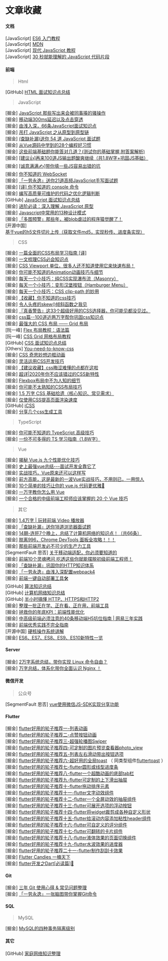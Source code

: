 # 文章收藏

#### 文档

[JavaScript] [ES6 入门教程](https://es6.ruanyifeng.com/)  
[JavaScript] [MDN](https://developer.mozilla.org/zh-CN/)  
[JavaScript] [现代 JavaScript 教程](https://zh.javascript.info/)  
[JavaScript] [30 秒就能理解的 JavaScript 代码片段](https://www.css88.com/30-seconds-of-code/)  

#### 前端

> Html

[GitHub] [HTML 面试知识点总结](https://github.com/CavsZhouyou/Front-End-Interview-Notebook/blob/master/Html/Html.md)  

> JavaScript  

[掘金] [JavaScript 那些写出来会被同事揍的骚操作](https://juejin.im/post/5e044eb5f265da33b50748c8)  
[掘金] [移动端300ms延迟以及点击穿透](https://juejin.im/post/5f14665bf265da22a9247820)  
[掘金] [由浅入深，66条JavaScript面试知识点](https://juejin.im/post/5ef8377f6fb9a07e693a6061)  
[掘金] [吊打 JavaScript 之从原型到原型链](https://juejin.im/entry/5e5bb025f265da576d60aacd)  
[掘金] [(查缺补漏)送你 54 道 JavaScript 面试题](https://juejin.im/post/5f1412ad6fb9a07e944eff6b)  
[掘金] [从Vue源码中学到的28个编程好习惯](https://juejin.im/post/5f1650ae5188252e884e8ed0)  
[掘金] [这些前端基础题你能答对几道？(测试你的基础掌握,附答案解析)](https://juejin.im/post/5ee03947e51d457889262921)  
[掘金] [[建议👍]再来100道JS输出题酸爽继续（共1.8W字+巩固JS基础）](https://juejin.im/post/5efb4ca5f265da23016c5c80)  
[掘金] [[诚意满满✍]带你填一些JS容易出错的坑](https://juejin.im/post/5f0884c9e51d453462004fae)  
[掘金] [你不知道的 WebSocket](https://juejin.im/post/5f1ef215e51d453473206df6)  
[掘金] [「一劳永逸」送你21道高频JavaScript手写面试题](https://juejin.im/post/6855129007852093453)  
[掘金] [[译] 你不知道的 console 命令](https://juejin.im/post/6844903718677118990)  
[掘金] [编写高质量可维护的代码之优化逻辑判断](https://juejin.im/post/6859125809655840776)  
[GitHub] [JavaScript 面试知识点总结](https://github.com/CavsZhouyou/Front-End-Interview-Notebook/blob/master/JavaScript/JavaScript.md)  
[掘金] [进阶必读：深入理解 JavaScript 原型](https://juejin.cn/post/6901494216074100750)  
[掘金] [Javascript中常用的13种设计模式](https://juejin.cn/post/6911867371896602632)  
[掘金] [「多图预警」那些年，被blob虐过的程序猿觉醒了！](https://juejin.cn/post/6916675943343849479)  
[开源中国] [基于vue的h5文件切片上传（获取文件md5，实现秒传、进度条实现）](https://my.oschina.net/kaikai1/blog/1859976)  

> CSS

[掘金] [一篇全面的CSS布局学习指南 [译]](https://juejin.im/post/5b3b56a1e51d4519646204bb)  
[掘金] [一文梳理CSS必会知识点](https://juejin.im/post/5f1566ace51d45348d3a1770)  
[掘金] [CSS Viewport 单位，很多人还不知道使用它来快速布局！](https://juejin.im/post/5efd21f2f265da2307399020)  
[掘金] [你可能不知道的Animation动画技巧与细节](https://juejin.im/post/5f14f824e51d45348675e833)  
[掘金] [每天一个小技巧：纯CSS实现瀑布流（Masonry）](https://juejin.im/post/5f02bede6fb9a07e876715cb)  
[掘金] [每天一个小技巧：变形汉堡按钮（Hamburger Menu）](https://juejin.im/post/5f043b886fb9a07e9b1ab409)  
[掘金] [每天一个小技巧：CSS clip-path 的妙用](https://juejin.im/post/5f151aaef265da22aa0f1091)  
[掘金] [【收藏】你不知道的css技巧](https://juejin.im/post/5ed3c27ee51d455f9a6368c9)  
[掘金] [令人头疼的skew()倾斜函数之我见](http://www.javashuo.com/article/p-fsfapmuo-kc.html)  
[掘金] [『真香警告』这33个超级好用的CSS选择器，你可能见都没见过。](https://juejin.im/post/5f0c08dd5188252e7f774b02)  
[掘金] [css篇--100道近两万字帮你巩固css知识点](https://juejin.im/post/5ee0cf335188254ec9505381)  
[掘金] [最强大的 CSS 布局 —— Grid 布局](https://juejin.im/post/5f1e70315188252e937c088b)  
[阮一峰] [Flex 布局教程：语法篇](http://www.ruanyifeng.com/blog/2015/07/flex-grammar.html)  
[阮一峰] [CSS Grid 网格布局教程](http://www.ruanyifeng.com/blog/2019/03/grid-layout-tutorial.html)  
[GitHub] [CSS 面试知识点总结](https://github.com/CavsZhouyou/Front-End-Interview-Notebook/blob/master/Css/Css.md)  
[Others] [You-need-to-know-css](https://lhammer.cn/You-need-to-know-css/#/zh-cn/)  
[掘金] [CSS 奇思妙想边框动画](https://juejin.cn/post/6918921604160290830)  
[掘金] [灵活运用CSS开发技巧](https://juejin.cn/post/6844903926110617613)  
[掘金] [【建议收藏】css晦涩难懂的点都在这啦](https://juejin.cn/post/6888102016007176200)  
[掘金] [超详|2020年你不应该错过的CSS新特性](https://juejin.cn/post/6886258269137043464)  
[掘金] [Flexbox布局中不为人知的细节](https://juejin.cn/post/6938292463605907492)  
[掘金] [你可能不太熟知的CSS布局技巧](https://juejin.cn/post/6932768256683933703)  
[掘金] [1.5 万字 CSS 基础拾遗（核心知识、常见需求）](https://juejin.cn/post/6941206439624966152)  
[掘金] [仅使用CSS提高页面渲染速度](https://juejin.cn/post/6942661408181977118)  
[GitHub] [iCSS](https://github.com/chokcoco/iCSS)  
[掘金] [分享几个css生成工具](https://juejin.cn/post/6944881756524789773)  

> TypeScript

[掘金] [你可能不知道的 TypeScript 高级技巧](https://juejin.im/post/5e10a7f65188253a8d3ea3db)  
[掘金] [一份不可多得的 TS 学习指南（1.8W字）](https://juejin.im/post/6872111128135073806)  

> Vue  

[掘金] [揭秘 Vue.js 九个性能优化技巧](https://juejin.cn/post/6922641008106668045)  
[掘金] [史上最强vue总结---面试开发全靠它了](https://juejin.im/post/5f0dab7df265da22cc286e70)  
[掘金] [实战技巧，Vue原来还可以这样写](https://juejin.im/post/5eef7799f265da02cd3b82fe)  
[掘金] [前方高能，这是最新的一波Vue实战技巧，不用则已，一用惊人](https://juejin.im/post/5ef6d1325188252e75366ab5)  
[掘金] [10个简单的技巧让你的 vue.js 代码更优雅🍊](https://juejin.im/post/5f18f3346fb9a07eb417d2d2)  
[掘金] [一万字教你怎么用 Vue](https://juejin.im/post/5f1a8bbee51d45346e6b6b29)  
[掘金] [一个合格的中级前端工程师应该掌握的 20 个 Vue 技巧](https://juejin.im/post/6872128694639394830)  

> 其它

[掘金] [1.4万字 | 玩转前端 Video 播放器](https://juejin.im/post/5f0e52fe518825742109d9ee)  
[掘金] [「查缺补漏」送你18道浏览器面试题](https://juejin.im/post/5f184aade51d4534aa4ad7c0)  
[掘金] [14期-连肝7个晚上，总结了计算机网络的知识点！（共66条）](https://juejin.im/post/5ee27de06fb9a047f7131eb2)  
[掘金] [脱离996，Chrome DevTools 面板全攻略！！！](https://juejin.im/post/5f1542e16fb9a07e6f7b80fe)  
[掘金] [那些前端开发必不可少的生产力工具](https://juejin.im/post/5f1f8f7b5188252e65443f9c)  
[SegmentFault 思否] [关于移动端适配，你必须要知道的](https://segmentfault.com/a/1190000019207842)  
[掘金] [前端10个灵魂拷问 吃透这些你就能摆脱初级前端工程师！](https://juejin.im/post/6857800782276902919)  
[掘金] [「查缺补漏」巩固你的HTTP知识体系](https://juejin.im/post/6857287743966281736)  
[掘金] [「一劳永逸」由浅入深配置webpack4](https://juejin.im/post/6859888538004783118)  
[掘金] [前端一键自动部署工具🛠](https://juejin.im/post/6872914108979609614)  
[GitHub] [算法知识总结](https://github.com/CavsZhouyou/Front-End-Interview-Notebook/blob/master/%E7%AE%97%E6%B3%95/%E7%AE%97%E6%B3%95.md)  
[GitHub] [计算机网络知识总结](https://github.com/CavsZhouyou/Front-End-Interview-Notebook/blob/master/%E8%AE%A1%E7%AE%97%E6%9C%BA%E7%BD%91%E7%BB%9C/%E8%AE%A1%E7%AE%97%E6%9C%BA%E7%BD%91%E7%BB%9C.md)  
[GitHub] [半小时搞懂 HTTP、HTTPS和HTTP2](https://github.com/woai3c/Front-end-articles/blob/master/http-https-http2.md)  
[掘金] [整理一批正在学、正在看、正在用，前端工具](https://juejin.cn/post/6911251933386768391)  
[掘金] [拯救你的年底KPI：前端性能优化](https://juejin.cn/post/6911472693405548557)  
[掘金] [中高级前端必须注意的40条移动端H5坑位指南 | 网易三年实践](https://juejin.cn/post/6921886428158754829)  
[掘金] [前端优秀实践不完全指南](https://juejin.cn/post/6932647134944886797)  
[开源中国] [硬核操作系统讲解](https://my.oschina.net/u/4511602/blog/4966551)  
[掘金] [ES6、ES7、ES8、ES9、ES10新特性一览](https://juejin.cn/post/6844903811622912014)  

#### Server

[掘金] [2万字系统总结，带你实现 Linux 命令自由？](https://juejin.cn/post/6938385978004340744)  
[掘金] [万字总结，体系化带你全面认识 Nginx ！](https://juejin.cn/post/6942607113118023710)  

#### 微信开发

> 公众号  

[SegmentFault 思否] [vue使用微信JS-SDK实现分享功能](https://segmentfault.com/a/1190000020163797)  

#### Flutter

[掘金] [flutter好用的轮子推荐一-列表动画](https://juejin.im/post/5db3cd29518825645a5ba1f3)  
[掘金] [flutter好用的轮子推荐二-点赞按钮动画](https://juejin.im/post/5db4f54bf265da4d02625c17)  
[掘金] [flutter好用的轮子推荐三-超强轮播图Swiper](https://juejin.im/post/5db51d6af265da4cf022ca36)  
[掘金] [flutter好用的轮子推荐四-可定制的图片预览查看器photo_view](https://juejin.im/post/5db6ea5051882509ba7c3735)  
[掘金] [flutter好用的轮子推荐五-列表左右滑动带出按钮选项](https://juejin.im/post/5db8df97e51d4546996304f3)  
[掘金] [flutter好用的轮子推荐六-超好用的全局toast](https://juejin.im/post/5dba3beff265da4cff701af7) （ 同类型组件[fluttertoast](https://pub.flutter-io.cn/packages/fluttertoast) ）  
[掘金] [flutter好用的轮子推荐七-flutter圆形或线型进度条](https://juejin.im/post/5dbfc1e16fb9a020827db765)  
[掘金] [flutter好用的轮子推荐八-flutter一个超酷动画的底部tab栏](https://juejin.im/post/5dc0c52df265da4d5609129e)  
[掘金] [flutter好用的轮子推荐九-flutter可定制的上下滑出抽屉](https://juejin.im/post/5dc28d13f265da4d1c69a5ea)  
[掘金] [flutter好用的轮子推荐十-flutter拖动排序元素](https://juejin.im/post/5dc4c70df265da4d2d1f6c6d)  
[掘金] [flutter好用的轮子推荐十一-flutter文字动效组件](https://juejin.im/post/5dc7ae03f265da4cf210f265)  
[掘金] [flutter好用的轮子推荐十二-flutter一个全屏动效的抽屉组件](https://juejin.im/post/5dca16336fb9a04ab94e1835)  
[掘金] [flutter好用的轮子推荐十三-flutter可展开选项的浮动按钮](https://juejin.im/post/5dcbaa465188256622784353)  
[掘金] [flutter好用的轮子推荐十四-flutter将widget裁剪成各种自定义形状](https://juejin.im/post/5dcd2226e51d45085014b6f8)  
[掘金] [flutter好用的轮子推荐十五-flutter给滚动内容添加粘性header组件](https://juejin.im/post/5dce4a845188254c9479f0af)  
[掘金] [flutter好用的轮子推荐十六-flutter可自定义的评分组件](https://juejin.im/post/5dd1f9eae51d454014386435)  
[掘金] [flutter好用的轮子推荐十七-flutter可翻转的卡片组件](https://juejin.im/post/5dd4f84e5188254e0c036d5f)  
[掘金] [flutter好用的轮子推荐十八-flutter液体效果的页面切换组件](https://juejin.im/post/5ddb54146fb9a07a8f412d62)  
[掘金] [flutter好用的轮子推荐十九-flutter水波效果的进度器](https://juejin.im/post/5dde3194f265da06074f13c6)  
[掘金] [flutter好用的轮子推荐二十一-flutter制作刮刮卡效果](https://juejin.im/post/5df5c48ae51d4558096d5887)  
[掘金] [Flutter Candies 一桶天下](https://juejin.im/post/5d8d5a105188256ec311fa99)  
[掘金] [flutter开发之Dart[必读篇]💯](https://juejin.im/post/5f1c54dff265da22f6164a81)  

#### Git

[掘金] [三年 Git 使用心得 & 常见问题整理](https://juejin.im/post/5ee649ff51882542ea2b5108)  
[掘金] [「一劳永逸」一张脑图带你掌握Git命令](https://juejin.im/post/6869519303864123399)  

#### SQL

> MySQL  

[掘金] [MySQL的四种事务隔离级别](https://juejin.im/post/6844904192491028493)  

#### 其它

[GitHub] [家庭网络知识整理](https://github.com/blanboom/awesome-home-networking-cn)  